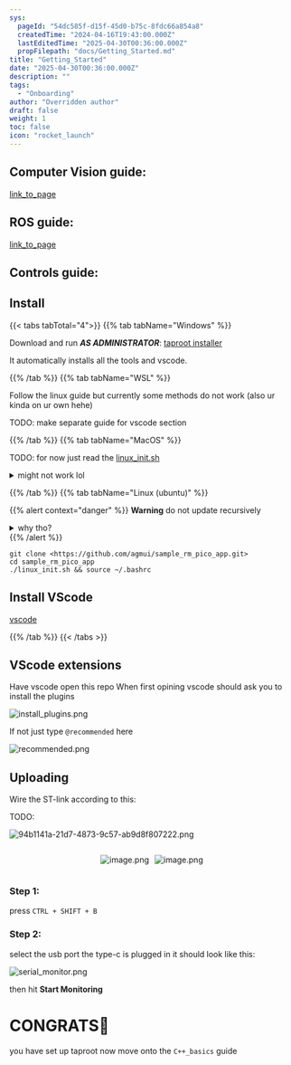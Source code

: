 ```yaml
---
sys:
  pageId: "54dc585f-d15f-45d0-b75c-8fdc66a854a8"
  createdTime: "2024-04-16T19:43:00.000Z"
  lastEditedTime: "2025-04-30T00:36:00.000Z"
  propFilepath: "docs/Getting_Started.md"
title: "Getting_Started"
date: "2025-04-30T00:36:00.000Z"
description: ""
tags:
  - "Onboarding"
author: "Overridden author"
draft: false
weight: 1
toc: false
icon: "rocket_launch"
---
```


## Computer Vision guide:

[link_to_page](86d45bc0-388b-4d26-8848-44f255f73d0e)

## ROS guide:

[link_to_page](3c76c1de-ec8f-46d6-8b0a-294005edc2d5)

## Controls guide:

## Install

{{< tabs tabTotal="4">}}
{{% tab tabName="Windows" %}}

Download and run _**AS ADMINISTRATOR**_: [taproot installer](https://github.com/Thornbots/TeachingFreshies/releases/tag/1.0)

It automatically installs all the tools and vscode.

{{% /tab %}}
{{% tab tabName="WSL" %}}

Follow the linux guide but currently some methods do not work (also ur kinda on ur own hehe)

TODO: make separate guide for vscode section

{{% /tab %}}
{{% tab tabName="MacOS" %}}

TODO: for now just read the [linux_init.sh](https://github.com/agmui/sample_rm_pico_app/blob/main/linux_init.sh)

<details>
<summary>might not work lol</summary>

`brew install libusb pkg-config`

Next install: [vscode](https://code.visualstudio.com/Download)

</details>

{{% /tab %}}
{{% tab tabName="Linux (ubuntu)" %}}

{{% alert context="danger" %}}
**Warning** do not update recursively
<details>
<summary>why tho?</summary>
There are some submodules that may go on for a while (like tinyusb) and I highly
recommend you don't need to get them.
If you want to see what submodules I update just look in `linux_init.sh`
</details>
{{% /alert %}}

```shell
git clone <https://github.com/agmui/sample_rm_pico_app.git>
cd sample_rm_pico_app
./linux_init.sh && source ~/.bashrc
```

## Install VScode

[vscode](https://code.visualstudio.com/Download)

{{% /tab %}}
{{< /tabs >}}

## VScode extensions

Have vscode open this repo
When first opining vscode should ask you to install the plugins

![install_plugins.png](https://prod-files-secure.s3.us-west-2.amazonaws.com/d518164a-d88e-44d1-a4ee-3adb3bd8bce0/89bd30f0-1825-4e77-867b-0a41ce370880/install_plugins.png?X-Amz-Algorithm=AWS4-HMAC-SHA256&X-Amz-Content-Sha256=UNSIGNED-PAYLOAD&X-Amz-Credential=ASIAZI2LB466QN5EEXYZ%2F20250626%2Fus-west-2%2Fs3%2Faws4_request&X-Amz-Date=20250626T161053Z&X-Amz-Expires=3600&X-Amz-Security-Token=IQoJb3JpZ2luX2VjEGYaCXVzLXdlc3QtMiJHMEUCIQC8PEXgo3lA1tAiwLbZiY4mw3LWyCxThc7X6wf8Lod%2BOAIgF%2FsNw9HZeicwFTob4NFZfsLYmxm8mJmKcS4Fc9X8LFgq%2FwMIXxAAGgw2Mzc0MjMxODM4MDUiDOwS4%2FgoDsQv29JAByrcAxik%2Fc1cZtWt%2FMdTMxSdXtu7v2Tl369ZdBpPY1ipvmZcV9ByJkqz8Eg7IjzSHUFuAfYQOHYVI1NFUvYXgyHmamVTUA%2BZEFnt4pcpveoPbzpGQABdSoxpczws%2FMg9835%2BlnyG447ShBS%2BhBGT%2F931Y%2F0OcddfVoDqJwxEI%2BvJur%2FNOrp%2F3NH3rWN89LX%2BI0hfGX28%2FolFSZbwV4bAYOWnklUVgEOjP27aRhj1%2FKbD7aDr2BXKwAAI4h4PRERUs89%2BFyJBfVDQKhGffeyg5FPrVJhhQGFktS4y87paF%2B6LNiPdXdpSWsSOlTN6T7mMzf18ntKDeRIocHbHFFVZC8RbW3R8HHeh1t7O3N%2FUYjWUHaXFQM3Lh%2FQ1sHykD85IZsuui0BwLGJbd5IPlfmHXfacNxTnVxoH3YZznTUlAExJkiGv81sPXyUZInFRKfmjS1pd0E0Vpe%2BwKiofJoqzyZKOkukICzY0bUzUlJJeFRqLez%2FrURZMh785xYhRmc6EpZFuxE0SPkMZ8bgUcwqAXul5%2FOQyvKDmIzsipgtqOIoSeZdUdELs9zqnPWZFjTrpAeBk1lySOSu%2FJgOQgpDWbRoMroJqJjFNfiz69lN6VeycnmfTvuwAaA0108D6iYVoMMed9cIGOqUBwCqPtx50fV0xu7LQZyNewEF3Lkq5n46XDt3Q8o85g910uKCx4d83SQbZEjTFhpa0OnU4PkFxzJjt896SgFMR0iaY4U2VqN%2Bt7F5%2BlJvehaOA%2BZNb%2B0xN0HVr%2Fon7ppUF%2BvSSBJWp%2FoQOKeflXOOUeJ%2BCsEZm36DCKnKAPViHeJLwjvtRKxevKuaBEM9wEbU1RdbRVvNWVROzwCYuDGkU8em33nML&X-Amz-Signature=87e66282155d2c0e18aef1bd8931655e97b3aef8f2a02b63169c2542336ac238&X-Amz-SignedHeaders=host&x-amz-checksum-mode=ENABLED&x-id=GetObject)

If not just type `@recommended` here  

![recommended.png](https://prod-files-secure.s3.us-west-2.amazonaws.com/d518164a-d88e-44d1-a4ee-3adb3bd8bce0/61e661e9-5d85-4dfc-be0d-8d2097a5e793/recommended.png?X-Amz-Algorithm=AWS4-HMAC-SHA256&X-Amz-Content-Sha256=UNSIGNED-PAYLOAD&X-Amz-Credential=ASIAZI2LB466QN5EEXYZ%2F20250626%2Fus-west-2%2Fs3%2Faws4_request&X-Amz-Date=20250626T161053Z&X-Amz-Expires=3600&X-Amz-Security-Token=IQoJb3JpZ2luX2VjEGYaCXVzLXdlc3QtMiJHMEUCIQC8PEXgo3lA1tAiwLbZiY4mw3LWyCxThc7X6wf8Lod%2BOAIgF%2FsNw9HZeicwFTob4NFZfsLYmxm8mJmKcS4Fc9X8LFgq%2FwMIXxAAGgw2Mzc0MjMxODM4MDUiDOwS4%2FgoDsQv29JAByrcAxik%2Fc1cZtWt%2FMdTMxSdXtu7v2Tl369ZdBpPY1ipvmZcV9ByJkqz8Eg7IjzSHUFuAfYQOHYVI1NFUvYXgyHmamVTUA%2BZEFnt4pcpveoPbzpGQABdSoxpczws%2FMg9835%2BlnyG447ShBS%2BhBGT%2F931Y%2F0OcddfVoDqJwxEI%2BvJur%2FNOrp%2F3NH3rWN89LX%2BI0hfGX28%2FolFSZbwV4bAYOWnklUVgEOjP27aRhj1%2FKbD7aDr2BXKwAAI4h4PRERUs89%2BFyJBfVDQKhGffeyg5FPrVJhhQGFktS4y87paF%2B6LNiPdXdpSWsSOlTN6T7mMzf18ntKDeRIocHbHFFVZC8RbW3R8HHeh1t7O3N%2FUYjWUHaXFQM3Lh%2FQ1sHykD85IZsuui0BwLGJbd5IPlfmHXfacNxTnVxoH3YZznTUlAExJkiGv81sPXyUZInFRKfmjS1pd0E0Vpe%2BwKiofJoqzyZKOkukICzY0bUzUlJJeFRqLez%2FrURZMh785xYhRmc6EpZFuxE0SPkMZ8bgUcwqAXul5%2FOQyvKDmIzsipgtqOIoSeZdUdELs9zqnPWZFjTrpAeBk1lySOSu%2FJgOQgpDWbRoMroJqJjFNfiz69lN6VeycnmfTvuwAaA0108D6iYVoMMed9cIGOqUBwCqPtx50fV0xu7LQZyNewEF3Lkq5n46XDt3Q8o85g910uKCx4d83SQbZEjTFhpa0OnU4PkFxzJjt896SgFMR0iaY4U2VqN%2Bt7F5%2BlJvehaOA%2BZNb%2B0xN0HVr%2Fon7ppUF%2BvSSBJWp%2FoQOKeflXOOUeJ%2BCsEZm36DCKnKAPViHeJLwjvtRKxevKuaBEM9wEbU1RdbRVvNWVROzwCYuDGkU8em33nML&X-Amz-Signature=bdd44af11b23fc86c56b18346d871edf8f82f4ad7807180d64ae60e6b188ac5b&X-Amz-SignedHeaders=host&x-amz-checksum-mode=ENABLED&x-id=GetObject)

## Uploading

Wire the ST-link according to this:

TODO:

![94b1141a-21d7-4873-9c57-ab9d8f807222.png](https://prod-files-secure.s3.us-west-2.amazonaws.com/d518164a-d88e-44d1-a4ee-3adb3bd8bce0/e5fad17d-ab82-4300-9f4c-505ab4b1202c/94b1141a-21d7-4873-9c57-ab9d8f807222.png?X-Amz-Algorithm=AWS4-HMAC-SHA256&X-Amz-Content-Sha256=UNSIGNED-PAYLOAD&X-Amz-Credential=ASIAZI2LB466QN5EEXYZ%2F20250626%2Fus-west-2%2Fs3%2Faws4_request&X-Amz-Date=20250626T161053Z&X-Amz-Expires=3600&X-Amz-Security-Token=IQoJb3JpZ2luX2VjEGYaCXVzLXdlc3QtMiJHMEUCIQC8PEXgo3lA1tAiwLbZiY4mw3LWyCxThc7X6wf8Lod%2BOAIgF%2FsNw9HZeicwFTob4NFZfsLYmxm8mJmKcS4Fc9X8LFgq%2FwMIXxAAGgw2Mzc0MjMxODM4MDUiDOwS4%2FgoDsQv29JAByrcAxik%2Fc1cZtWt%2FMdTMxSdXtu7v2Tl369ZdBpPY1ipvmZcV9ByJkqz8Eg7IjzSHUFuAfYQOHYVI1NFUvYXgyHmamVTUA%2BZEFnt4pcpveoPbzpGQABdSoxpczws%2FMg9835%2BlnyG447ShBS%2BhBGT%2F931Y%2F0OcddfVoDqJwxEI%2BvJur%2FNOrp%2F3NH3rWN89LX%2BI0hfGX28%2FolFSZbwV4bAYOWnklUVgEOjP27aRhj1%2FKbD7aDr2BXKwAAI4h4PRERUs89%2BFyJBfVDQKhGffeyg5FPrVJhhQGFktS4y87paF%2B6LNiPdXdpSWsSOlTN6T7mMzf18ntKDeRIocHbHFFVZC8RbW3R8HHeh1t7O3N%2FUYjWUHaXFQM3Lh%2FQ1sHykD85IZsuui0BwLGJbd5IPlfmHXfacNxTnVxoH3YZznTUlAExJkiGv81sPXyUZInFRKfmjS1pd0E0Vpe%2BwKiofJoqzyZKOkukICzY0bUzUlJJeFRqLez%2FrURZMh785xYhRmc6EpZFuxE0SPkMZ8bgUcwqAXul5%2FOQyvKDmIzsipgtqOIoSeZdUdELs9zqnPWZFjTrpAeBk1lySOSu%2FJgOQgpDWbRoMroJqJjFNfiz69lN6VeycnmfTvuwAaA0108D6iYVoMMed9cIGOqUBwCqPtx50fV0xu7LQZyNewEF3Lkq5n46XDt3Q8o85g910uKCx4d83SQbZEjTFhpa0OnU4PkFxzJjt896SgFMR0iaY4U2VqN%2Bt7F5%2BlJvehaOA%2BZNb%2B0xN0HVr%2Fon7ppUF%2BvSSBJWp%2FoQOKeflXOOUeJ%2BCsEZm36DCKnKAPViHeJLwjvtRKxevKuaBEM9wEbU1RdbRVvNWVROzwCYuDGkU8em33nML&X-Amz-Signature=2a4eb684bf6dd39dbf2ea78e9e44b2d702bac08d63cd348338e5bb735a57dfde&X-Amz-SignedHeaders=host&x-amz-checksum-mode=ENABLED&x-id=GetObject)

<div style="display: flex;flex-direction: row; column-gap:10px; max-width: 630px;justify-content: center;">
<div>

![image.png](https://prod-files-secure.s3.us-west-2.amazonaws.com/d518164a-d88e-44d1-a4ee-3adb3bd8bce0/210ecb78-1116-4d7b-b9b7-2292f66fa2c2/image.png?X-Amz-Algorithm=AWS4-HMAC-SHA256&X-Amz-Content-Sha256=UNSIGNED-PAYLOAD&X-Amz-Credential=ASIAZI2LB466SQQ4ABBA%2F20250626%2Fus-west-2%2Fs3%2Faws4_request&X-Amz-Date=20250626T161055Z&X-Amz-Expires=3600&X-Amz-Security-Token=IQoJb3JpZ2luX2VjEGYaCXVzLXdlc3QtMiJGMEQCIFHyEglet%2Fat2XQNSnXUuaKafinCflol%2B%2B5MotnJ0uCgAiBkZgpSlcZ%2FdW9orDSFEg%2F49L5tqXLJp6HYuQL0f7xPDyr%2FAwhfEAAaDDYzNzQyMzE4MzgwNSIM%2FEoZaPjjvP6O%2FpefKtwD7I%2FmaXv3J609f5gbe7%2B4ysGQKXETvtSpb2H%2BQSqF5r896F7BmQWZFJuqKjroIz5ts4R63pG0uOOTY4a982sJSdbV05CadckV42PoxOJTQNf%2Fe2Nd0wwKR53Gj%2BE9pzh4%2FtNwHHQmxl%2B4u3nWxNb8XeHoVyFW85vQTW3TPlHQWJVc8uVfLO20I9ZzaKgzzigcpZxmpcd%2FMS2q6DGnzbwFMgzmqHYLNPlutHIrkuvkAzs03dNwHaMQl9DmMfBY%2FJHYcbRolmtwTbjvgVsFTvfNjSPpVjOdR7rMPzKeVjdqRqgc%2BXkWOF%2FGI44tk%2BjiZ3NUFX7FuQDjcUX7a9Nlj53PNtPkY3y80qDqHfDB7fr1rY1VvfUqAkspDtwrx46o%2Bx9DFpNaZ%2B3Q9sZBaCIX2a9GsqiwJUSIRqhxsJ2sk6a4oYmbGauf4g2U02HAavv9nUi%2BGLbDeS9sAm%2FuX6Qsglkx%2FQiUlwgneuvVwgPVwD%2FW3RfUPQMz2k%2BusQOR9CUNQxl6YHyLiiSlxh70jG2ApPeHTppHKfVepHUXmXOVyXLEOyhQOetZM6JZM8NmM8tKwtL%2FPUTLJeRpN2BnogxYGu5Qo1DFiZ3YVfwymMOiFzFfzgyglNWrrHrwqJ%2Ffrxkw%2F5z1wgY6pgHg0agf%2FFgrL0WBAUYbE7A5gtNhNV%2FE0vBeaGwxFNyaStNlwGmNOWofeaIEYDZBf5ZJsu4xSln7GBe27JhH17vk5WZFT1ler4eBFjQ5MwGkCQKSuD1%2Fk3nxFpoPZviGSXRCLPfTvPC505KPRl8rzgD1MuC%2FMgEhFNNjxi6fpEpJIO5BD%2FH4wjvbM2GFchssI%2BpPTOwCOcsl921bxtYYpqVep%2B5D7%2Bsv&X-Amz-Signature=99e6d0d761572e03eff4b7c4ec3ce8e47aed8eb5204097989bd0e8aa2a37f99e&X-Amz-SignedHeaders=host&x-amz-checksum-mode=ENABLED&x-id=GetObject)

</div>
<div>

![image.png](https://prod-files-secure.s3.us-west-2.amazonaws.com/d518164a-d88e-44d1-a4ee-3adb3bd8bce0/33a0fd0f-8ca6-4a86-8e09-26e95ded1fff/image.png?X-Amz-Algorithm=AWS4-HMAC-SHA256&X-Amz-Content-Sha256=UNSIGNED-PAYLOAD&X-Amz-Credential=ASIAZI2LB4664452UPAI%2F20250626%2Fus-west-2%2Fs3%2Faws4_request&X-Amz-Date=20250626T161055Z&X-Amz-Expires=3600&X-Amz-Security-Token=IQoJb3JpZ2luX2VjEGYaCXVzLXdlc3QtMiJHMEUCIQDOCKc1SGhdW%2BRE3xrWL8RPxn3A5buw%2BTjYlNX4cw2REQIgeLz5j5JCB0%2BBihRsahwa5SXMR5u%2BibqvmFF6egw59Dsq%2FwMIXxAAGgw2Mzc0MjMxODM4MDUiDJr2azUauydicX%2BWICrcAyYlZ63wtvInW8sUWL%2B84TvIikxHMvtyTzK2IphyO0n40mssLFGmdNTiRySLscwZtIQ48n27TMi%2FCep9X2RBsBe3%2Fl14OaKaTC2V9sUuRlCJVPiITPLdsLejXlD57IslJRD%2ByEgu4dgsyuAzuB74z3UBxj4DcDBsvCQDiqFTYVyeERY3pYbQYzphviGzcRFGD788f9kmdAqa4PP8%2BHHwZRLfYRDRj9bHUybTWdv51j90fmG1Bftxg5IpvwBQF5rtzdhGojoWh20hJYiCeYzQlfdEO9tSaTmDy5eiDjj7m5b9p%2BLkxw3%2BJM8x0gEdLrr%2BJp93luxzHd9dvrWrFOu%2F7NRvkRzCWjZes%2Bt0R3L9iyjaPcMNe%2FHh%2FBPq1keXXilh%2FZ5oim429eSWcGWfBcE%2FPcSeTUIjtM9AveRf561japxtpKnK4IM53mQWmOUl122AOAd2ubbj6tm7OPNONUsfn%2FZXOzbJFTBGSkL5l5Y1Dv7pg%2BUKx3ehMIHaz%2FXVkZJs5rBOE8AJtrE0WRSl%2BpcJF2xdnBwUds0NArSG3VlKaApL8Sz8PYyVt%2B34xrW2MPt1h930h0AbNzFmxNpOTrJGMfEfR1kRcfSUVImzDk9kAfZtJh5D7tiORq%2BjR06wMMib9cIGOqUBgcXZESYr1%2FG35DV4pp5I3eUQEJKouscivwhH%2BT7Gq383ERpCQ0OfAswUSiNojpOiAxRCY16grD2m9gTF%2BoDg0vTA1nb6Jc3CKqjhngBjfzQoqTI%2FZURa%2FBpCU5af8fpmroNmeAJXfHykApLw6AE%2FnEOWdeTVruPeJvQOjK3Vn6bFuUG4YaIM%2Fg9wTKRAYrO5tpBmXYwVbzVm0fiCpHjyDIT0O71r&X-Amz-Signature=f6c2f17a5ac07a1b63f9261136be42e72646c6124c4c1f88f7218c29b921df46&X-Amz-SignedHeaders=host&x-amz-checksum-mode=ENABLED&x-id=GetObject)

</div>
</div>

### Step 1:

press `CTRL + SHIFT + B`

### Step 2:

select the usb port the type-c is plugged in it should look like this:

![serial_monitor.png](https://prod-files-secure.s3.us-west-2.amazonaws.com/d518164a-d88e-44d1-a4ee-3adb3bd8bce0/f03f4774-05d4-4393-b6a0-d5efb6d315ab/serial_monitor.png?X-Amz-Algorithm=AWS4-HMAC-SHA256&X-Amz-Content-Sha256=UNSIGNED-PAYLOAD&X-Amz-Credential=ASIAZI2LB466QN5EEXYZ%2F20250626%2Fus-west-2%2Fs3%2Faws4_request&X-Amz-Date=20250626T161053Z&X-Amz-Expires=3600&X-Amz-Security-Token=IQoJb3JpZ2luX2VjEGYaCXVzLXdlc3QtMiJHMEUCIQC8PEXgo3lA1tAiwLbZiY4mw3LWyCxThc7X6wf8Lod%2BOAIgF%2FsNw9HZeicwFTob4NFZfsLYmxm8mJmKcS4Fc9X8LFgq%2FwMIXxAAGgw2Mzc0MjMxODM4MDUiDOwS4%2FgoDsQv29JAByrcAxik%2Fc1cZtWt%2FMdTMxSdXtu7v2Tl369ZdBpPY1ipvmZcV9ByJkqz8Eg7IjzSHUFuAfYQOHYVI1NFUvYXgyHmamVTUA%2BZEFnt4pcpveoPbzpGQABdSoxpczws%2FMg9835%2BlnyG447ShBS%2BhBGT%2F931Y%2F0OcddfVoDqJwxEI%2BvJur%2FNOrp%2F3NH3rWN89LX%2BI0hfGX28%2FolFSZbwV4bAYOWnklUVgEOjP27aRhj1%2FKbD7aDr2BXKwAAI4h4PRERUs89%2BFyJBfVDQKhGffeyg5FPrVJhhQGFktS4y87paF%2B6LNiPdXdpSWsSOlTN6T7mMzf18ntKDeRIocHbHFFVZC8RbW3R8HHeh1t7O3N%2FUYjWUHaXFQM3Lh%2FQ1sHykD85IZsuui0BwLGJbd5IPlfmHXfacNxTnVxoH3YZznTUlAExJkiGv81sPXyUZInFRKfmjS1pd0E0Vpe%2BwKiofJoqzyZKOkukICzY0bUzUlJJeFRqLez%2FrURZMh785xYhRmc6EpZFuxE0SPkMZ8bgUcwqAXul5%2FOQyvKDmIzsipgtqOIoSeZdUdELs9zqnPWZFjTrpAeBk1lySOSu%2FJgOQgpDWbRoMroJqJjFNfiz69lN6VeycnmfTvuwAaA0108D6iYVoMMed9cIGOqUBwCqPtx50fV0xu7LQZyNewEF3Lkq5n46XDt3Q8o85g910uKCx4d83SQbZEjTFhpa0OnU4PkFxzJjt896SgFMR0iaY4U2VqN%2Bt7F5%2BlJvehaOA%2BZNb%2B0xN0HVr%2Fon7ppUF%2BvSSBJWp%2FoQOKeflXOOUeJ%2BCsEZm36DCKnKAPViHeJLwjvtRKxevKuaBEM9wEbU1RdbRVvNWVROzwCYuDGkU8em33nML&X-Amz-Signature=6ae8f62d0fc2a360bbb18da4c40f96a538806207f599b2c5b2a774e9e0ea6d12&X-Amz-SignedHeaders=host&x-amz-checksum-mode=ENABLED&x-id=GetObject)

then hit **Start Monitoring**

# CONGRATS🎉

you have set up taproot now move onto the `C++_basics` guide
